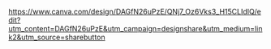 https://www.canva.com/design/DAGfN26uPzE/QNj7_Oz6Vks3_H15CLIdIQ/edit?utm_content=DAGfN26uPzE&utm_campaign=designshare&utm_medium=link2&utm_source=sharebutton
